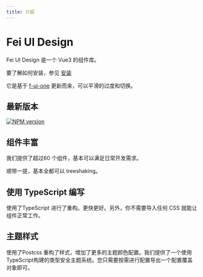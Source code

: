 ```yaml
---
title: 介绍
---
```




# Fei UI Design

Fei UI Design 是一个 Vue3 的组件库。

要了解如何安装，参见 [安装](/guide/installation.html)

它是基于 [f-ui-one](https://ymf930.gitee.io/f-ui-one/#/guide) 更新而来，可以平滑的过度和切换。

## 最新版本

[![NPM version](https://img.shields.io/npm/v/fei-ui-design.svg)](https://www.npmjs.com/package/fei-)

## 组件丰富

我们提供了超过60 个组件，基本可以满足日常开发需求。

顺带一提，基本全都可以 treeshaking。

## 使用 TypeScript 编写

使用了TypeScript 进行了重构。更快更好。另外，你不需要导入任何 CSS 就能让组件正常工作。

## 主题样式

使用了Postcss 重构了样式，增加了更多的主题颜色配置。我们提供了一个使用TypeScript构建的类型安全主题系统。您只需要按需进行配置导出一个配置覆盖对象即可。
